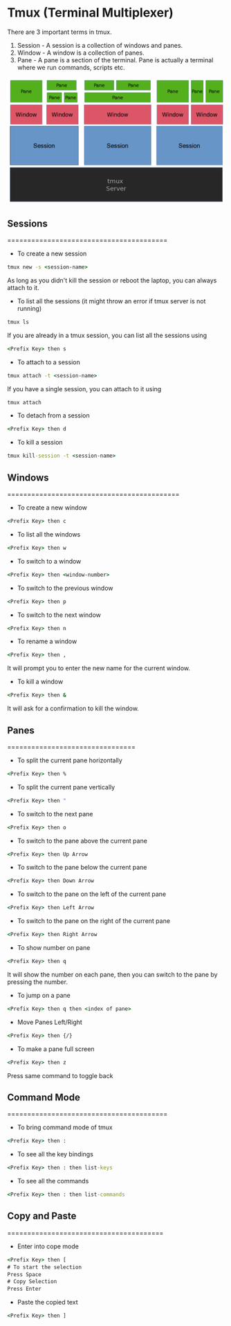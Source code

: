 # Tmux (Terminal Multiplexer)

There are 3 important terms in tmux.

1. Session - A session is a collection of windows and panes.
2. Window - A window is a collection of panes.
3. Pane - A pane is a section of the terminal. Pane is actually a terminal where we run commands, scripts etc.

![image](./images/sess-wind-pane.png)

## Sessions

========================================

- To create a new session

```cmd
tmux new -s <session-name>
```

As long as you didn't kill the session or reboot the laptop, you can always attach to it.

- To list all the sessions (it might throw an error if tmux server is not running)

```cmd
tmux ls
```

If you are already in a tmux session, you can list all the sessions using

```cmd
<Prefix Key> then s
```

- To attach to a session

```cmd
tmux attach -t <session-name>
```

If you have a single session, you can attach to it using

```cmd
tmux attach
```

- To detach from a session

```cmd
<Prefix Key> then d
```

- To kill a session

```cmd
tmux kill-session -t <session-name>
```

## Windows

===========================================

- To create a new window

```cmd
<Prefix Key> then c
```

- To list all the windows

```cmd
<Prefix Key> then w
```

- To switch to a window

```cmd
<Prefix Key> then <window-number>
```

- To switch to the previous window

```cmd
<Prefix Key> then p
```

- To switch to the next window

```cmd
<Prefix Key> then n
```

- To rename a window

```cmd
<Prefix Key> then ,
```

It will prompt you to enter the new name for the current window.

- To kill a window

```cmd
<Prefix Key> then &
```

It will ask for a confirmation to kill the window.

## Panes

================================

- To split the current pane horizontally

```cmd
<Prefix Key> then %
```

- To split the current pane vertically

```cmd
<Prefix Key> then "
```

- To switch to the next pane

```cmd
<Prefix Key> then o
```

- To switch to the pane above the current pane

```cmd
<Prefix Key> then Up Arrow
```

- To switch to the pane below the current pane

```cmd
<Prefix Key> then Down Arrow
```

- To switch to the pane on the left of the current pane

```cmd
<Prefix Key> then Left Arrow
```

- To switch to the pane on the right of the current pane

```cmd
<Prefix Key> then Right Arrow
```

- To show number on pane

```cmd
<Prefix Key> then q
```

It will show the number on each pane, then you can switch to the pane by pressing the number.

- To jump on a pane

```cmd
<Prefix Key> then q then <index of pane>
```

- Move Panes Left/Right

```cmd
<Prefix Key> then {/}
```

- To make a pane full screen

```cmd
<Prefix Key> then z
```

Press same command to toggle back

## Command Mode

========================================

- To bring command mode of tmux

```cmd
<Prefix Key> then :
```

- To see all the key bindings

```cmd
<Prefix Key> then : then list-keys
```

- To see all the commands

```cmd
<Prefix Key> then : then list-commands
```

## Copy and Paste

=======================================

- Enter into cope mode

```cmd
<Prefix Key> then [
# To start the selection
Press Space
# Copy Selection
Press Enter
```

- Paste the copied text

```cmd
<Prefix Key> then ]
```
